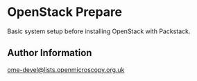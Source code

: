OpenStack Prepare
=================

Basic system setup before installing OpenStack with Packstack.


Author Information
------------------

ome-devel@lists.openmicroscopy.org.uk
